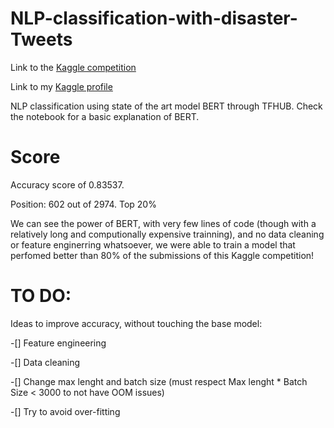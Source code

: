 # NLP-classification-with-disaster-Tweets

Link to the [Kaggle competition](https://www.kaggle.com/c/nlp-getting-started/overview)

Link to my [Kaggle profile](https://www.kaggle.com/jvmd95/competitions?sortBy=grouped&group=entered&page=1&pageSize=20)

NLP classification using state of the art model BERT through TFHUB. Check the notebook for a basic explanation of BERT.


# Score

Accuracy score of 0.83537.

Position: 602 out of 2974. Top 20%

We can see the power of BERT, with very few lines of code (though with a relatively long and computionally expensive trainning), and no data cleaning or feature enginerring whatsoever, we were able to train a model that perfomed better than 80% of the submissions of this Kaggle competition!

# TO DO:

Ideas to improve accuracy, without touching the base model:

-[] Feature engineering

-[] Data cleaning 

-[] Change max lenght and batch size (must respect Max lenght * Batch Size < 3000 to not have OOM issues)

-[] Try to avoid over-fitting
